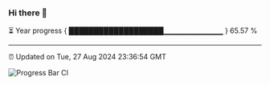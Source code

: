 ### Hi there 👋

⏳ Year progress { ███████████████████▁▁▁▁▁▁▁▁▁▁▁ } 65.57 %

---

⏰ Updated on Tue, 27 Aug 2024 23:36:54 GMT

![Progress Bar CI](https://github.com/IshwaranRudhara/GIT-ACTION/workflows/Progress%20Bar%20CI/badge.svg)
